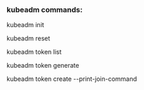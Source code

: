 ### kubeadm commands:

kubeadm init

kubeadm reset

kubeadm token list

kubeadm token generate

kubeadm token create --print-join-command

